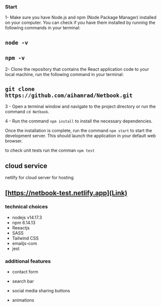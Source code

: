 ### Start

1- Make sure you have Node.js and npm (Node Package Manager) installed on your computer. You can check if you have them installed by running the following commands in your terminal:
## `node -v`
## `npm -v`

2- Clone the repository that contains the React application code to your local machine, run the following command in your terminal:
## `git clone https://github.com/aihamrad/Netbook.git`

3 - Open a terminal window and navigate to the project directory or run the command `cd Netbook`.

4 - Run the command `npm install` to install the necessary dependencies.

Once the installation is complete, run the command `npm start` to start the development server. This should launch the application in your default web browser.

to check unit tests run the comman `npm test`


## cloud service
  netlify for cloud server for hosting
## [https://netbook-test.netlify.app](Link)


### technical choices
- nodejs v14.17.3
- npm 6.14.13
- Reeactjs
- SASS
- Tailwind CSS
- emailjs-com
- jest

### additional features

- contact form
    
- search bar

- social media sharing buttons

- animations

